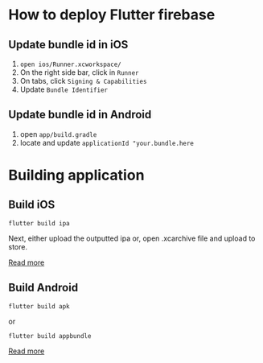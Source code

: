 # How to deploy Flutter firebase

## Update bundle id in iOS

1. `open ios/Runner.xcworkspace/`
2. On the right side bar, click in `Runner`
3. On tabs, click `Signing & Capabilities`
4. Update `Bundle Identifier`

## Update bundle id in Android

1. open `app/build.gradle`
2. locate and update `applicationId "your.bundle.here`

# Building application

## Build iOS

`flutter build ipa`

Next, either upload the outputted ipa
or, open .xcarchive file and upload to store.

[Read more](https://docs.flutter.dev/deployment/ios)

## Build Android

`flutter build apk`

or

`flutter build appbundle`

[Read more](https://docs.flutter.dev/deployment/android)
